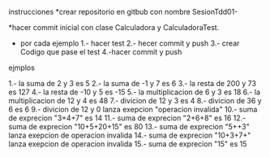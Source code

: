 instrucciones
*crear repositorio en gitbub
con nombre SesionTdd01-

*hacer commit inicial con clase
Calculadora y CalculadoraTest.

* por cada ejemplo
1.- hacer test
2.- hecer commit y push
3.- crear Codigo que pase el test
4.-hacer commit y push


ejmplos

1.- la suma de 2 y 3 es 5
2.- la suma de -1 y 7 es 6
3.- la resta de 200 y 73 es 127
4.- la resta de -10 y 5 es -15
5.- la multiplicacion de 6 y 3 es 18
6.- la multiplicacion de 12 y 4 es 48
7.- divicion de 12 y 3 es 4
8.- divicion de 36 y 6 es 6
9.- divicion de 12 y 0 lanza exepcion "operacion invalida"
10.- suma de exprecion "3+4+7" es 14
11.- suma de exprecion "2+6+8" es 16
12.- suma de exprecion "10+5+20+15" es 80
13.- suma de exprecion "5++3" lanza exepcion de operacion invalida
14.- suma de exprecion "10+3+7+" lanza exepcion de operacion invalida
15.- suma de exprecion "15" es 15
